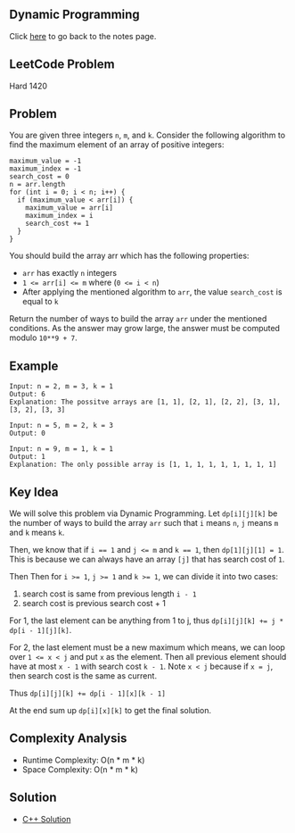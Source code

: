 ## Dynamic Programming
Click [here](../../dynamic_programming/notes.md) to go back to the notes page.

## LeetCode Problem
Hard 1420

## Problem
You are given three integers `n`, `m`, and `k`. Consider the following algorithm to find the maximum element of an array of positive integers:
```
maximum_value = -1
maximum_index = -1
search_cost = 0
n = arr.length
for (int i = 0; i < n; i++) {
  if (maximum_value < arr[i]) {
    maximum_value = arr[i]
    maximum_index = i
    search_cost += 1
  } 
}
```
You should build the array arr which has the following properties:
- `arr` has exactly `n` integers
- `1 <= arr[i] <= m` where (`0 <= i < n`)
- After applying the mentioned algorithm to `arr`, the value `search_cost` is equal to `k`

Return the number of ways to build the array `arr` under the mentioned conditions. As the answer may grow large, the answer must be computed modulo `10**9 + 7`.

## Example
```
Input: n = 2, m = 3, k = 1
Output: 6
Explanation: The possitve arrays are [1, 1], [2, 1], [2, 2], [3, 1], [3, 2], [3, 3]

Input: n = 5, m = 2, k = 3
Output: 0

Input: n = 9, m = 1, k = 1
Output: 1
Explanation: The only possible array is [1, 1, 1, 1, 1, 1, 1, 1, 1]
```

## Key Idea
We will solve this problem via Dynamic Programming. Let `dp[i][j][k]` be the number of ways to build the array `arr` such that `i` means `n`, `j` means `m` and `k` means `k`.

Then, we know that if `i == 1` and `j <= m` and `k == 1`, then `dp[1][j][1] = 1`. This is because we can always have an array `[j]` that has search cost of `1`.

Then
Then for `i >= 1`, `j >= 1` and `k >= 1`, we can divide it into two cases:
1. search cost is same from previous length `i - 1`
2. search cost is previous search cost + 1

For 1, the last element can be anything from 1 to j, thus `dp[i][j][k] += j * dp[i - 1][j][k]`.

For 2, the last element must be a new maximum which means, we can loop over `1 <= x < j` and put `x` as the element. Then all previous element should have at most `x - 1` with search cost `k - 1`. Note `x < j` because if `x = j`, then search cost is the same as current.

Thus `dp[i][j][k] += dp[i - 1][x][k - 1]`

At the end sum up `dp[i][x][k]` to get the final solution.

## Complexity Analysis
- Runtime Complexity: O(n * m * k)
- Space Complexity: O(n * m * k)

## Solution
- [C++ Solution](solution.cpp)
